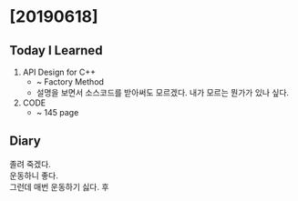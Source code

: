 # [20190618] 

## Today I Learned
1. API Design for C++ 
   * ~ Factory Method
   * 설명을 보면서 소스코드를 받아써도 모르겠다. 내가 모르는 뭔가가 있나 싶다.
1. CODE
   * ~ 145 page

## Diary
졸려 죽겠다. <br>
운동하니 좋다. <br>
그런데 매번 운동하기 싫다. 후
